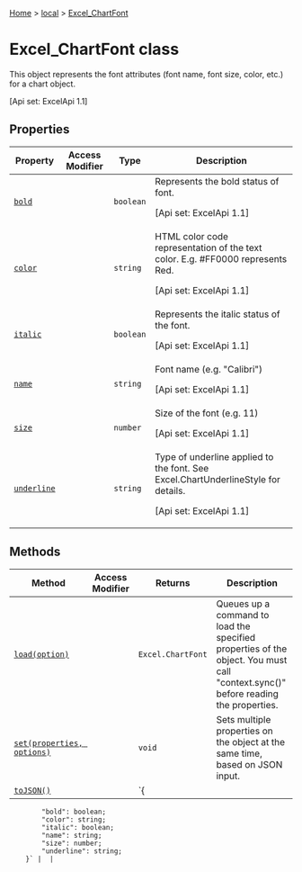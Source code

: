 [Home](./index) &gt; [local](local.md) &gt; [Excel\_ChartFont](local.excel_chartfont.md)

# Excel\_ChartFont class

This object represents the font attributes (font name, font size, color, etc.) for a chart object. 

 \[Api set: ExcelApi 1.1\]

## Properties

|  Property | Access Modifier | Type | Description |
|  --- | --- | --- | --- |
|  [`bold`](local.excel_chartfont.bold.md) |  | `boolean` | Represents the bold status of font. <p/> \[Api set: ExcelApi 1.1\] |
|  [`color`](local.excel_chartfont.color.md) |  | `string` | HTML color code representation of the text color. E.g. \#FF0000 represents Red. <p/> \[Api set: ExcelApi 1.1\] |
|  [`italic`](local.excel_chartfont.italic.md) |  | `boolean` | Represents the italic status of the font. <p/> \[Api set: ExcelApi 1.1\] |
|  [`name`](local.excel_chartfont.name.md) |  | `string` | Font name (e.g. "Calibri") <p/> \[Api set: ExcelApi 1.1\] |
|  [`size`](local.excel_chartfont.size.md) |  | `number` | Size of the font (e.g. 11) <p/> \[Api set: ExcelApi 1.1\] |
|  [`underline`](local.excel_chartfont.underline.md) |  | `string` | Type of underline applied to the font. See Excel.ChartUnderlineStyle for details. <p/> \[Api set: ExcelApi 1.1\] |

## Methods

|  Method | Access Modifier | Returns | Description |
|  --- | --- | --- | --- |
|  [`load(option)`](local.excel_chartfont.load.md) |  | `Excel.ChartFont` | Queues up a command to load the specified properties of the object. You must call "context.sync()" before reading the properties. |
|  [`set(properties, options)`](local.excel_chartfont.set.md) |  | `void` | Sets multiple properties on the object at the same time, based on JSON input. |
|  [`toJSON()`](local.excel_chartfont.tojson.md) |  | `{
            "bold": boolean;
            "color": string;
            "italic": boolean;
            "name": string;
            "size": number;
            "underline": string;
        }` |  |


